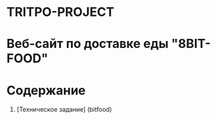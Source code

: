 
# TRITPO-PROJECT
# Веб-сайт по доставке еды "8BIT-FOOD"
# Содержание
1. [Техническое задание] (bitfood)

